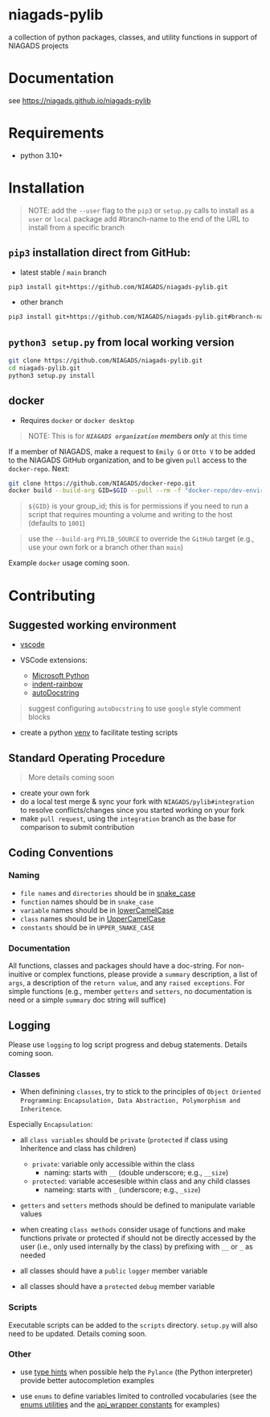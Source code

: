 # niagads-pylib

a collection of python packages, classes, and utility functions in support of NIAGADS projects

# Documentation

see https://niagads.github.io/niagads-pylib

# Requirements

* python 3.10+

# Installation

> NOTE: add the `--user` flag to the `pip3` or `setup.py` calls to install as a `user` or `local` package
> add #branch-name to the end of the URL to install from a specific branch

## `pip3` installation direct from GitHub:

* latest stable / `main` branch

```bash
pip3 install git+https://github.com/NIAGADS/niagads-pylib.git
```
* other branch
```bash
pip3 install git+https://github.com/NIAGADS/niagads-pylib.git#branch-name
```

## `python3 setup.py` from local working version
```bash
git clone https://github.com/NIAGADS/niagads-pylib.git
cd niagads-pylib.git
python3 setup.py install
```

## docker 

* Requires `docker` or `docker desktop`

> NOTE: This is for **_`NIAGADS organization` members only_** at this time

If a member of NIAGADS, make a request to `Emily G` or `Otto V` to be added to the NIAGADS GitHub organization, and to be given `pull` access to the `docker-repo`. Next:

```bash 
git clone https://github.com/NIAGADS/docker-repo.git
docker build --build-arg GID=$GID --pull --rm -f "docker-repo/dev-environments/pylib/Dockerfile" -t pylib:latest "docker-repo/dev-environments/pylib
```

> `${GID}` is your group_id; this is for permissions if you need to run a script that requires mounting a volume and writing to the host (defaults to `1001`)

> use the `--build-arg` `PYLIB_SOURCE` to override the `GitHub` target (e.g., use your own fork or a branch other than `main`)

Example `docker` usage coming soon.

# Contributing

## Suggested working environment

* [vscode](https://code.visualstudio.com/)

* VSCode extensions:
  * [Microsoft Python](https://marketplace.visualstudio.com/items?itemName=ms-python.python)
  * [indent-rainbow](https://marketplace.visualstudio.com/items?itemName=oderwat.indent-rainbow)
  * [autoDocstring](https://marketplace.visualstudio.com/items?itemName=njpwerner.autodocstring)

> suggest configuring `autoDocstring` to use `google` style comment blocks

* create a python [venv](https://docs.python.org/3/library/venv.html) to facilitate testing scripts

## Standard Operating Procedure

> More details coming soon

* create your own fork 
* do a local test merge & sync your fork with `NIAGADS/pylib#integration` to resolve conflicts/changes since you started working on your fork
* make `pull request`, using the `integration` branch as the base for comparison to submit contribution

## Coding Conventions

### Naming

* `file names` and `directories` should be in [snake_case](https://www.theserverside.com/definition/Snake-case)
* `function` names should be in `snake_case`
* `variable` names should be in [lowerCamelCase](https://www.techtarget.com/whatis/definition/CamelCase#:~:text=CamelCase%20is%20a%20way%20to,humps%20on%20a%20camel%27s%20back.)
* `class` names should be in [UpperCamelCase](https://www.techtarget.com/whatis/definition/CamelCase#:~:text=CamelCase%20is%20a%20way%20to,humps%20on%20a%20camel%27s%20back.)
* `constants` should be in `UPPER_SNAKE_CASE`

### Documentation

All functions, classes and packages should have a doc-string.  For non-inuitive or complex functions, please provide a `summary` description, a list of `args`, a description of the `return value`, and any `raised exceptions`.  For simple functions (e.g., member `getters` and `setters`, no documentation is need or a simple `summary` doc string will suffice)

## Logging

Please use `logging` to log script progress and debug statements. Details coming soon.

### Classes
* When definining `classes`, try to stick to the principles of `Object Oriented Programming`: `Encapsulation, Data Abstraction, Polymorphism and Inheritence`.  

Especially `Encapsulation`:
  * all `class variables` should be `private` (`protected` if class using Inheritence and class has children) 
    * `private`: variable only accessible within the class
       * naming: starts with `__` (double underscore; e.g., `__size`)
    * `protected`: variable accesesible within class and any child classes
       * nameing: starts with `_` (underscore; e.g., `_size`)

  * `getters` and `setters` methods should be defined to manipulate variable values

  * when creating `class methods` consider usage of functions and make functions private or protected if should not be directly accessed by the user (i.e., only used internally by the class) by prefixing with `__` or `_` as needed

  * all classes should have a `public` `logger` member variable
  
  * all classes should have a `protected` `debug` member variable



### Scripts

Executable scripts can be added to the `scripts` directory. `setup.py` will also need to be updated.  Details coming soon.

### Other

* use [type hints](https://docs.python.org/3/library/typing.html) when possible help the `Pylance` (the Python interpreter) provide better autocompletion examples

* use `enums` to define variables limited to controlled vocabularies (see the [enums utilities](niagads/utils/enums.py) and the [api_wrapper constants](niagads/api_wrapper/constants.py) for examples)

